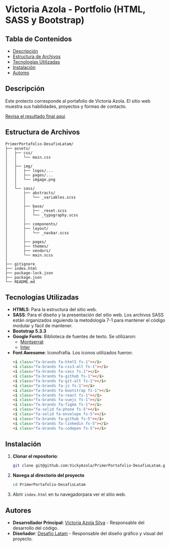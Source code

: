 # Victoria Azola - Portfolio (HTML, SASS y Bootstrap)

## Tabla de Contenidos

- [Descripción](#descripción)
- [Estructura de Archivos](#estructura-de-archivos)
- [Tecnologías Utilizadas](#tecnologías-utilizadas)
- [Instalación](#instalación)
- [Autores](#autores)

## Descripción

Este protecto corresponde al portafolio de Victoria Azola.
El sitio web muestra sus habilidades, proyectos y formas de contacto.

[Revisa el resultado final aqui](https://vickyazola.github.io/PrimerPortafolio-DesafioLatam/)

## Estructura de Archivos

```plaintext
PrimerPortafolio-DesafioLatam/
├── assets/
│   ├── css/
│   │   └── main.css
│   │
│   ├── img/
│   │   ├── logos/...
│   │   ├── pages/...
│   │   └── imgage.png
│   │    
│   └── sass/
│       ├── abstracts/
│       │   └── _variables.scss
│       │ 
│       ├── base/
│       │   ├── _reset.scss
│       │   └── _typography.scss
│       │ 
│       ├── components/
│       ├── layout/
│       │   └── _navbar.scss
│       │ 
│       ├── pages/
│       ├── themes/
│       ├── vendors/
│       └── main.scss
│
├── gitignore
├── index.html
├── package-lock.json
├── package.json
└── README.md
```

## Tecnologías Utilizadas

- **HTML5**: Para la estructura del sitio web.
- **SASS**: Para el diseño y la presentación del sitio web. Los archivos SASS están organizados siguiendo la metodología 7-1 para mantener el código modular y fácil de mantener.
- **Bootstrap 5.3.3**
- **Google Fonts**: Biblioteca de fuentes de texto. Se utilizaron:
  - [Montserrat](https://fonts.google.com/specimen/Montserrat?query=mon)
  - [Inter](https://fonts.google.com/specimen/Inter?query=inter)
- **Font Awesome**: Iconofrafía. Los iconos utilizados fueron:
  ```html
  <i class="fa-brands fa-html5 fs-1"></i>
  <i class="fa-brands fa-css3-alt fs-1"></i>
  <i class="fa-brands fa-sass fs-1"></i>
  <i class="fa-brands fa-github fs-1"></i>
  <i class="fa-brands fa-git-alt fs-1"></i>
  <i class="fa-brands fa-js fs-1"></i>
  <i class="fa-brands fa-bootstrap fs-1"></i>
  <i class="fa-brands fa-react fs-1"></i>
  <i class="fa-brands fa-vuejs fs-1"></i>
  <i class="fa-brands fa-figma fs-1"></i>
  <i class="fa-solid fa-phone fs-5"></i>
  <i class="fa-solid fa-envelope fs-5"></i>
  <i class="fa-brands fa-github fs-5"></i>
  <i class="fa-brands fa-linkedin fs-5"></i>
  <i class="fa-brands fa-codepen fs-5"></i>
  ```

## Instalación

1. **Clonar el repositorio**:
   
    ```bash
    git clone git@github.com:VickyAzola/PrimerPortafolio-DesafioLatam.git
    ```
    
2. **Navega al directorio del proyecto**
   
    ```bash
    cd PrimerPortafolio-DesafioLatam
    ```
   
3. Abrir `index.html` en tu navegadorpara ver el sitio web.

## Autores

- **Desarrollador Principal**: [Victoria Azola Silva](https://github.com/VickyAzola) - Responsable del desarrollo del código.
- **Diseñador**: [Desafío Latam](https://desafiolatam.com/admision/?utm_term=desafio%20latam&utm_campaign=Brand&utm_source=adwords&utm_medium=ppc&hsa_acc=1239562006&hsa_cam=16998643182&hsa_grp=136655824715&hsa_ad=596057942540&hsa_src=g&hsa_tgt=kwd-340546658839&hsa_kw=desafio%20latam&hsa_mt=b&hsa_net=adwords&hsa_ver=3&gad_source=1&gclid=CjwKCAjwvvmzBhA2EiwAtHVrbzEJGJPqUuTuFDuNIFtSh4eKqGXcLXmCO9u12vwlU553fGXV93Q5zxoCGmEQAvD_BwE) - Responsable del diseño gráfico y visual del proyecto.
